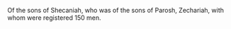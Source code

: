 Of the sons of Shecaniah, who was of the sons of Parosh, Zechariah, with whom were registered 150 men.
